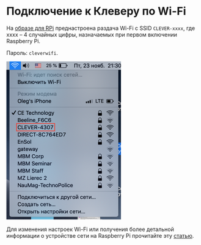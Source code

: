 Подключение к Клеверу по Wi-Fi
===

На [образе для RPi](microsd_images.md) преднастроена раздача Wi-Fi с SSID `CLEVER-xxxx`, где xxxx – 4 случайных цифры, назначаемых при первом включении Raspberry Pi.

Пароль: `cleverwifi`.

<img src="../assets/ssid.png" width="300px" alt="Wi-Fi SSID">

Для изменения настроек Wi-Fi или получения более детальной информации о устройстве сети на Raspberry Pi прочитайте эту [статью](network.md).
